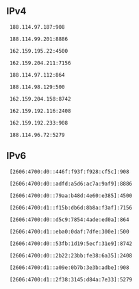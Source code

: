## IPv4
```
 188.114.97.187:908
```
```
 188.114.99.201:8886
```
```
 162.159.195.22:4500
```
```
 162.159.204.211:7156
```
```
 188.114.97.112:864
```
```
 188.114.98.129:500
```
```
 162.159.204.158:8742
```
```
 162.159.192.116:2408
```
```
 162.159.192.233:908
```
```
 188.114.96.72:5279
```

## IPv6
```
 [2606:4700:d0::446f:f93f:f928:cf5c]:908
```
```
 [2606:4700:d0::adfd:a5d6:ac7a:9af9]:8886
```
```
 [2606:4700:d0::79aa:b48d:4e60:e385]:4500
```
```
 [2606:4700:d1::f15b:db6d:8b8a:f3af]:7156
```
```
 [2606:4700:d0::d5c9:7854:4ade:ed0a]:864
```
```
 [2606:4700:d1::eba0:0daf:7dfe:300e]:500
```
```
 [2606:4700:d0::53fb:1d19:5ecf:31e9]:8742
```
```
 [2606:4700:d0::2b22:23bb:fe38:6a35]:2408
```
```
 [2606:4700:d1::a09e:0b7b:3e3b:adbe]:908
```
```
 [2606:4700:d1::2f38:3145:d84a:7e33]:5279
```
